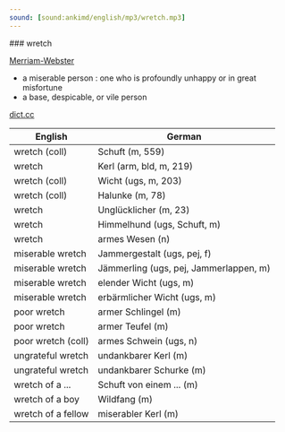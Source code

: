 ```yaml
---
sound: [sound:ankimd/english/mp3/wretch.mp3]
---
```


\### wretch

[Merriam-Webster](https://www.merriam-webster.com/dictionary/wretch)

- a miserable person : one who is profoundly unhappy or in great misfortune
- a base, despicable, or vile person

[dict.cc](https://www.dict.cc/wretch)

| English        | German       |
| -------------- | ------------ |
| wretch (coll) | Schuft (m, 559) |
| wretch | Kerl (arm, bld, m, 219) |
| wretch (coll) | Wicht (ugs, m, 203) |
| wretch (coll) | Halunke (m, 78) |
| wretch | Unglücklicher (m, 23) |
| wretch | Himmelhund (ugs, Schuft, m) |
| wretch | armes Wesen (n) |
| miserable wretch | Jammergestalt (ugs, pej, f) |
| miserable wretch | Jämmerling (ugs, pej, Jammerlappen, m) |
| miserable wretch | elender Wicht (ugs, m) |
| miserable wretch | erbärmlicher Wicht (ugs, m) |
| poor wretch | armer Schlingel (m) |
| poor wretch | armer Teufel (m) |
| poor wretch (coll) | armes Schwein (ugs, n) |
| ungrateful wretch | undankbarer Kerl (m) |
| ungrateful wretch | undankbarer Schurke (m) |
| wretch of a ... | Schuft von einem ... (m) |
| wretch of a boy | Wildfang (m) |
| wretch of a fellow | miserabler Kerl (m) |
